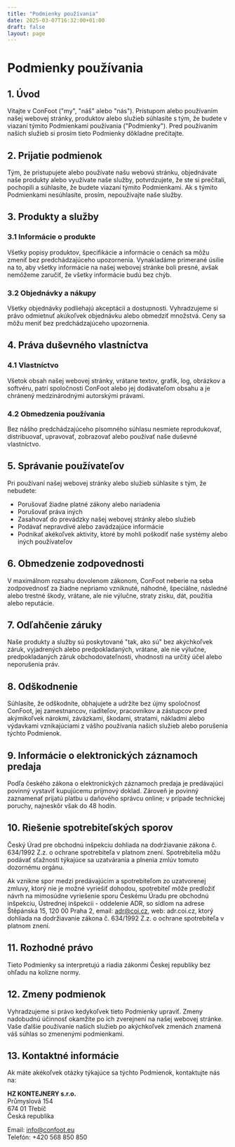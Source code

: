 ```yaml
---
title: "Podmienky používania"
date: 2025-03-07T16:32:00+01:00
draft: false
layout: page
---
```


# Podmienky používania

## 1. Úvod

Vitajte v ConFoot ("my", "náš" alebo "nás"). Prístupom alebo používaním našej webovej stránky, produktov alebo služieb súhlasíte s tým, že budete v viazaní týmito Podmienkami používania ("Podmienky"). Pred používaním našich služieb si prosím tieto Podmienky dôkladne prečítajte.

## 2. Prijatie podmienok

Tým, že pristupujete alebo používate našu webovú stránku, objednávate naše produkty alebo využívate naše služby, potvrdzujete, že ste si prečítali, pochopili a súhlasíte, že budete viazaní týmito Podmienkami. Ak s týmito Podmienkami nesúhlasíte, prosím, nepoužívajte naše služby.

## 3. Produkty a služby

### 3.1 Informácie o produkte
Všetky popisy produktov, špecifikácie a informácie o cenách sa môžu zmeniť bez predchádzajúceho upozornenia. Vynakladáme primerané úsilie na to, aby všetky informácie na našej webovej stránke boli presné, avšak nemôžeme zaručiť, že všetky informácie budú bez chýb.

### 3.2 Objednávky a nákupy
Všetky objednávky podliehajú akceptácii a dostupnosti. Vyhradzujeme si právo odmietnuť akúkoľvek objednávku alebo obmedziť množstvá. Ceny sa môžu meniť bez predchádzajúceho upozornenia.

## 4. Práva duševného vlastníctva

### 4.1 Vlastníctvo
Všetok obsah našej webovej stránky, vrátane textov, grafík, log, obrázkov a softvéru, patrí spoločnosti ConFoot alebo jej dodávateľom obsahu a je chránený medzinárodnými autorskými právami.

### 4.2 Obmedzenia používania
Bez nášho predchádzajúceho písomného súhlasu nesmiete reprodukovať, distribuovať, upravovať, zobrazovať alebo používať naše duševné vlastníctvo.

## 5. Správanie používateľov

Pri používaní našej webovej stránky alebo služieb súhlasíte s tým, že nebudete:
- Porušovať žiadne platné zákony alebo nariadenia
- Porušovať práva iných
- Zasahovať do prevádzky našej webovej stránky alebo služieb
- Podávať nepravdivé alebo zavádzajúce informácie
- Podnikať akékoľvek aktivity, ktoré by mohli poškodiť naše systémy alebo iných používateľov

## 6. Obmedzenie zodpovednosti

V maximálnom rozsahu dovolenom zákonom, ConFoot neberie na seba zodpovednosť za žiadne nepriamo vzniknuté, náhodné, špeciálne, následné alebo trestné škody, vrátane, ale nie výlučne, straty zisku, dát, použitia alebo reputácie.

## 7. Odľahčenie záruky

Naše produkty a služby sú poskytované "tak, ako sú" bez akýchkoľvek záruk, vyjadrených alebo predpokladaných, vrátane, ale nie výlučne, predpokladaných záruk obchodovateľnosti, vhodnosti na určitý účel alebo neporušenia práv.

## 8. Odškodnenie

Súhlasíte, že odškodníte, obhajujete a udržíte bez újmy spoločnosť ConFoot, jej zamestnancov, riaditeľov, pracovníkov a zástupcov pred akýmikoľvek nárokmi, záväzkami, škodami, stratami, nákladmi alebo výdavkami vznikajúciami z vášho používania našich služieb alebo porušenia týchto Podmienok.

## 9. Informácie o elektronických záznamoch predaja

Podľa českého zákona o elektronických záznamoch predaja je predávajúci povinný vystaviť kupujúcemu príjmový doklad. Zároveň je povinný zaznamenať prijatú platbu u daňového správcu online; v prípade technickej poruchy, najneskôr však do 48 hodín.

## 10. Riešenie spotrebiteľských sporov

Český Úrad pre obchodnú inšpekciu dohliada na dodržiavanie zákona č. 634/1992 Z.z. o ochrane spotrebiteľa v platnom znení. Spotrebitelia môžu podávať sťažnosti týkajúce sa uzatvárania a plnenia zmlúv tomuto dozornému orgánu.

Ak vznikne spor medzi predávajúcim a spotrebiteľom zo uzatvorenej zmluvy, ktorý nie je možné vyriešiť dohodou, spotrebiteľ môže predložiť návrh na mimosúdne vyriešenie sporu Českému Úradu pre obchodnú inšpekciu, Ústrednej inšpekcii - oddelenie ADR, so sídlom na adrese Štěpánská 15, 120 00 Praha 2, email: adr@coi.cz, web: adr.coi.cz, ktorý dohliada na dodržiavanie zákona č. 634/1992 Z.z. o ochrane spotrebiteľa v platnom znení.

## 11. Rozhodné právo

Tieto Podmienky sa interpretujú a riadia zákonmi Českej republiky bez ohľadu na kolízne normy.

## 12. Zmeny podmienok

Vyhradzujeme si právo kedykoľvek tieto Podmienky upraviť. Zmeny nadobudnú účinnosť okamžite po ich zverejnení na našej webovej stránke. Vaše ďalšie používanie našich služieb po akýchkoľvek zmenách znamená váš súhlas so zmenenými podmienkami.

## 13. Kontaktné informácie

Ak máte akékoľvek otázky týkajúce sa týchto Podmienok, kontaktujte nás na:

**HZ KONTEJNERY s.r.o.**  
Průmyslová 154  
674 01 Třebíč  
Česká republika

Email: info@confoot.eu  
Telefón: +420 568 850 850